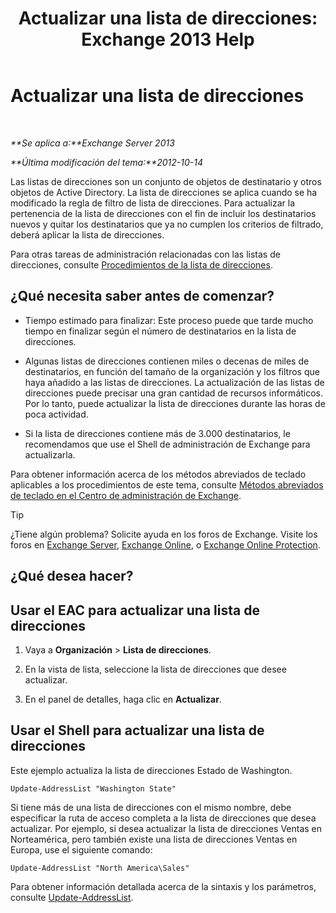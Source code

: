 ﻿---
title: 'Actualizar una lista de direcciones: Exchange 2013 Help'
TOCTitle: Actualizar una lista de direcciones
ms:assetid: 163e7099-cf14-4bb0-a84c-1401e9db670e
ms:mtpsurl: https://technet.microsoft.com/es-es/library/Aa996375(v=EXCHG.150)
ms:contentKeyID: 49895487
ms.date: 04/23/2018
mtps_version: v=EXCHG.150
f1_keywords:
- Microsoft.Exchange.Management.SnapIn.Esm.OrganizationConfiguration.Mailbox.UpdateAddressListWizardForm.ScheduleWizardPage
ms.translationtype: HT
---

# Actualizar una lista de direcciones

 

_**Se aplica a:**Exchange Server 2013_

_**Última modificación del tema:**2012-10-14_

Las listas de direcciones son un conjunto de objetos de destinatario y otros objetos de Active Directory. La lista de direcciones se aplica cuando se ha modificado la regla de filtro de lista de direcciones. Para actualizar la pertenencia de la lista de direcciones con el fin de incluir los destinatarios nuevos y quitar los destinatarios que ya no cumplen los criterios de filtrado, deberá aplicar la lista de direcciones.

Para otras tareas de administración relacionadas con las listas de direcciones, consulte [Procedimientos de la lista de direcciones](address-list-procedures-exchange-2013-help.md).

## ¿Qué necesita saber antes de comenzar?

  - Tiempo estimado para finalizar: Este proceso puede que tarde mucho tiempo en finalizar según el número de destinatarios en la lista de direcciones.

  - Algunas listas de direcciones contienen miles o decenas de miles de destinatarios, en función del tamaño de la organización y los filtros que haya añadido a las listas de direcciones. La actualización de las listas de direcciones puede precisar una gran cantidad de recursos informáticos. Por lo tanto, puede actualizar la lista de direcciones durante las horas de poca actividad.

  - Si la lista de direcciones contiene más de 3.000 destinatarios, le recomendamos que use el Shell de administración de Exchange para actualizarla.

Para obtener información acerca de los métodos abreviados de teclado aplicables a los procedimientos de este tema, consulte [Métodos abreviados de teclado en el Centro de administración de Exchange](keyboard-shortcuts-in-the-exchange-admin-center-exchange-online-protection-help.md).


> [!TIP]
> ¿Tiene algún problema? Solicite ayuda en los foros de Exchange. Visite los foros en <A href="https://go.microsoft.com/fwlink/p/?linkid=60612">Exchange Server</A>, <A href="https://go.microsoft.com/fwlink/p/?linkid=267542">Exchange Online</A>, o <A href="https://go.microsoft.com/fwlink/p/?linkid=285351">Exchange Online Protection</A>.



## ¿Qué desea hacer?

## Usar el EAC para actualizar una lista de direcciones

1.  Vaya a **Organización** \> **Lista de direcciones**.

2.  En la vista de lista, seleccione la lista de direcciones que desee actualizar.

3.  En el panel de detalles, haga clic en **Actualizar**.

## Usar el Shell para actualizar una lista de direcciones

Este ejemplo actualiza la lista de direcciones Estado de Washington.

    Update-AddressList "Washington State"

Si tiene más de una lista de direcciones con el mismo nombre, debe especificar la ruta de acceso completa a la lista de direcciones que desea actualizar. Por ejemplo, si desea actualizar la lista de direcciones Ventas en Norteamérica, pero también existe una lista de direcciones Ventas en Europa, use el siguiente comando:

    Update-AddressList "North America\Sales"

Para obtener información detallada acerca de la sintaxis y los parámetros, consulte [Update-AddressList](https://technet.microsoft.com/es-es/library/aa997982\(v=exchg.150\)).

